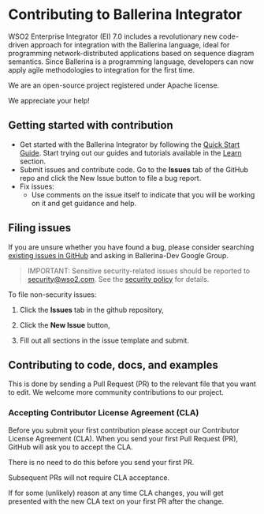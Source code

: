 # Contributing to Ballerina Integrator

WSO2 Enterprise Integrator (EI) 7.0 includes a revolutionary new code-driven approach for integration with the Ballerina language, ideal for programming network-distributed applications based on sequence diagram semantics. Since Ballerina is a programming language, developers can now apply agile methodologies to integration for the first time.

We are an open-source project registered under Apache license.

We appreciate your help!

## Getting started with contribution

* Get started with the Ballerina Integrator by following the [Quick Start Guide](https://ei.docs.wso2.com/en/latest/ballerina-integrator/get-started/quick-start-guide/). Start trying out our guides and tutorials available in the [Learn](https://ei.docs.wso2.com/en/latest/ballerina-integrator/learn/use-cases/) section.
* Submit issues and contribute code. Go to the **Issues** tab of the GitHub repo and click the New Issue button to file a bug report.
* Fix issues:
   * Use comments on the issue itself to indicate that you will be working on it and get guidance and help.

## Filing issues

If you are unsure whether you have found a bug, please consider searching [existing issues in GitHub](https://github.com/wso2/ballerina-integrator/issues) and asking in Ballerina-Dev Google Group.

> IMPORTANT: Sensitive security-related issues should be reported to [security@wso2.com](security@wso2.com). See the [security policy](https://wso2.com/security) for details.

To file non-security issues:

1. Click the **Issues** tab in the github repository,

2. Click the **New Issue** button,

3. Fill out all sections in the issue template and submit.

## Contributing to code, docs, and examples

This is done by sending a Pull Request (PR) to the relevant file that you want to edit. We welcome more community contributions to our project.

### Accepting Contributor License Agreement (CLA)

Before you submit your first contribution please accept our Contributor License Agreement (CLA). When you send your first Pull Request (PR), GitHub will ask you to accept the CLA.

There is no need to do this before you send your first PR.

Subsequent PRs will not require CLA acceptance.

If for some (unlikely) reason at any time CLA changes, you will get presented with the new CLA text on your first PR after the change.
